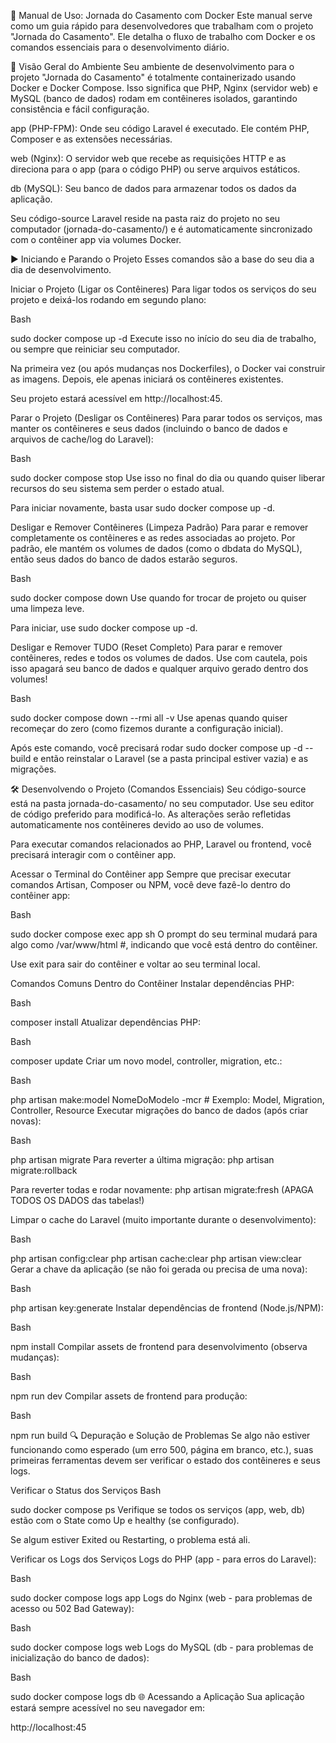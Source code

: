 📖 Manual de Uso: Jornada do Casamento com Docker
Este manual serve como um guia rápido para desenvolvedores que trabalham com o projeto "Jornada do Casamento". Ele detalha o fluxo de trabalho com Docker e os comandos essenciais para o desenvolvimento diário.

🚀 Visão Geral do Ambiente
Seu ambiente de desenvolvimento para o projeto "Jornada do Casamento" é totalmente containerizado usando Docker e Docker Compose. Isso significa que PHP, Nginx (servidor web) e MySQL (banco de dados) rodam em contêineres isolados, garantindo consistência e fácil configuração.

app (PHP-FPM): Onde seu código Laravel é executado. Ele contém PHP, Composer e as extensões necessárias.

web (Nginx): O servidor web que recebe as requisições HTTP e as direciona para o app (para o código PHP) ou serve arquivos estáticos.

db (MySQL): Seu banco de dados para armazenar todos os dados da aplicação.

Seu código-source Laravel reside na pasta raiz do projeto no seu computador (jornada-do-casamento/) e é automaticamente sincronizado com o contêiner app via volumes Docker.

▶️ Iniciando e Parando o Projeto
Esses comandos são a base do seu dia a dia de desenvolvimento.

Iniciar o Projeto (Ligar os Contêineres)
Para ligar todos os serviços do seu projeto e deixá-los rodando em segundo plano:

Bash

sudo docker compose up -d
Execute isso no início do seu dia de trabalho, ou sempre que reiniciar seu computador.

Na primeira vez (ou após mudanças nos Dockerfiles), o Docker vai construir as imagens. Depois, ele apenas iniciará os contêineres existentes.

Seu projeto estará acessível em http://localhost:45.

Parar o Projeto (Desligar os Contêineres)
Para parar todos os serviços, mas manter os contêineres e seus dados (incluindo o banco de dados e arquivos de cache/log do Laravel):

Bash

sudo docker compose stop
Use isso no final do dia ou quando quiser liberar recursos do seu sistema sem perder o estado atual.

Para iniciar novamente, basta usar sudo docker compose up -d.

Desligar e Remover Contêineres (Limpeza Padrão)
Para parar e remover completamente os contêineres e as redes associadas ao projeto. Por padrão, ele mantém os volumes de dados (como o dbdata do MySQL), então seus dados do banco de dados estarão seguros.

Bash

sudo docker compose down
Use quando for trocar de projeto ou quiser uma limpeza leve.

Para iniciar, use sudo docker compose up -d.

Desligar e Remover TUDO (Reset Completo)
Para parar e remover contêineres, redes e todos os volumes de dados. Use com cautela, pois isso apagará seu banco de dados e qualquer arquivo gerado dentro dos volumes!

Bash

sudo docker compose down --rmi all -v
Use apenas quando quiser recomeçar do zero (como fizemos durante a configuração inicial).

Após este comando, você precisará rodar sudo docker compose up -d --build e então reinstalar o Laravel (se a pasta principal estiver vazia) e as migrações.

🛠️ Desenvolvendo o Projeto (Comandos Essenciais)
Seu código-source está na pasta jornada-do-casamento/ no seu computador. Use seu editor de código preferido para modificá-lo. As alterações serão refletidas automaticamente nos contêineres devido ao uso de volumes.

Para executar comandos relacionados ao PHP, Laravel ou frontend, você precisará interagir com o contêiner app.

Acessar o Terminal do Contêiner app
Sempre que precisar executar comandos Artisan, Composer ou NPM, você deve fazê-lo dentro do contêiner app:

Bash

sudo docker compose exec app sh
O prompt do seu terminal mudará para algo como /var/www/html #, indicando que você está dentro do contêiner.

Use exit para sair do contêiner e voltar ao seu terminal local.

Comandos Comuns Dentro do Contêiner
Instalar dependências PHP:

Bash

composer install
Atualizar dependências PHP:

Bash

composer update
Criar um novo model, controller, migration, etc.:

Bash

php artisan make:model NomeDoModelo -mcr # Exemplo: Model, Migration, Controller, Resource
Executar migrações do banco de dados (após criar novas):

Bash

php artisan migrate
Para reverter a última migração: php artisan migrate:rollback

Para reverter todas e rodar novamente: php artisan migrate:fresh (APAGA TODOS OS DADOS das tabelas!)

Limpar o cache do Laravel (muito importante durante o desenvolvimento):

Bash

php artisan config:clear
php artisan cache:clear
php artisan view:clear
Gerar a chave da aplicação (se não foi gerada ou precisa de uma nova):

Bash

php artisan key:generate
Instalar dependências de frontend (Node.js/NPM):

Bash

npm install
Compilar assets de frontend para desenvolvimento (observa mudanças):

Bash

npm run dev
Compilar assets de frontend para produção:

Bash

npm run build
🔍 Depuração e Solução de Problemas
Se algo não estiver funcionando como esperado (um erro 500, página em branco, etc.), suas primeiras ferramentas devem ser verificar o estado dos contêineres e seus logs.

Verificar o Status dos Serviços
Bash

sudo docker compose ps
Verifique se todos os serviços (app, web, db) estão com o State como Up e healthy (se configurado).

Se algum estiver Exited ou Restarting, o problema está ali.

Verificar os Logs dos Serviços
Logs do PHP (app - para erros do Laravel):

Bash

sudo docker compose logs app
Logs do Nginx (web - para problemas de acesso ou 502 Bad Gateway):

Bash

sudo docker compose logs web
Logs do MySQL (db - para problemas de inicialização do banco de dados):

Bash

sudo docker compose logs db
🌐 Acessando a Aplicação
Sua aplicação estará sempre acessível no seu navegador em:

http://localhost:45